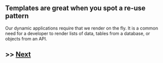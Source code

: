 ## Templates are great when you spot a re-use pattern

Our dynamic applications require that we render on the fly. It is a common need for a developer to render lists of data, tables from a database, or objects from an API.





## >> <a href='https://github.com/code-for-coffee/IntroductionToHandlebars/blob/master/1-Introduction/1_2.md'>Next</a>
